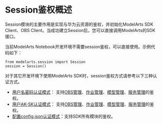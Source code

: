 # Session鉴权概述<a name="modelarts_04_0123"></a>

Session模块的主要作用是实现与华为云资源的鉴权，并初始化ModelArts SDK Client、OBS Client。当成功建立Session后，您可以直接调用ModelArts的SDK接口。

当前ModelArts Notebook开发环境不需要session鉴权，可以直接使用。示例代码如下：

```
from modelarts.session import Session
session = Session()
```

对于其它开发环境下使用ModelArts SDK时，session鉴权方式请参考以下三种认证方式。

-   [用户名密码认证模式](用户名密码认证模式.md)： 支持[OBS管理](OBS管理概述.md)、[作业管理](创建训练作业.md)、[模型管理](导入模型.md)、[服务管理](服务管理概述.md)的鉴权。
-   [用户AK-SK认证模式](用户AK-SK认证模式.md)： 支持[OBS管理](OBS管理概述.md)、[作业管理](创建训练作业.md)、[模型管理](导入模型.md)、[服务管理](服务管理概述.md)的鉴权。
-   [配置config.json认证模式](配置config-json认证模式.md)：支持SDK所有模块的鉴权。

